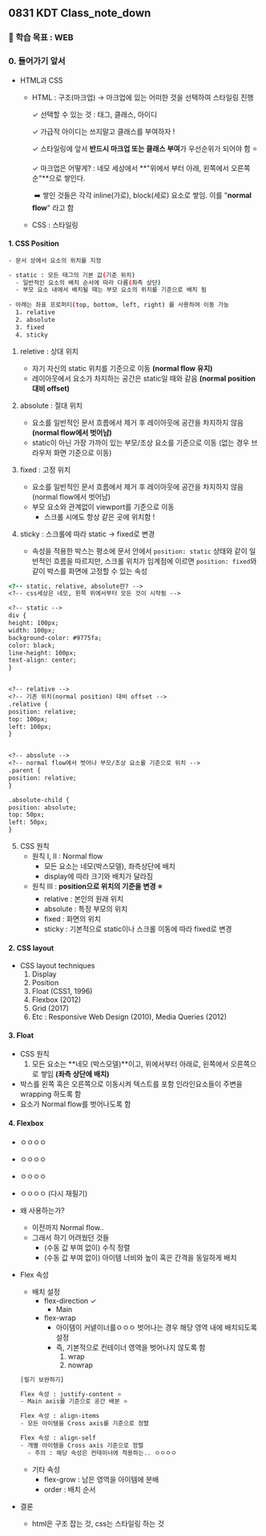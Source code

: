 ## 0831 KDT Class_note_down

### 🎯 학습 목표 : WEB

### 0. 들어가기 앞서

- HTML과 CSS

  - HTML : 구조(마크업) → 마크업에 있는 어떠한 것을 선택하여 스타일링 진행

    ✓ 선택할 수 있는 것 : 태그, 클래스, 아이디

    ✓ 가급적 아이디는 쓰지말고 클래스를 부여하자 !

    ✓ 스타일링에 앞서 **반드시 마크업 또는 클래스 부여**가 우선순위가 되어야 함  ⭐️

    ✓ 마크업은 어떻게? : 네모 세상에서 **"위에서 부터 아래, 왼쪽에서 오른쪽 순"**으로 쌓인다.

    ​	➡️ 쌓인 것들은 각각 inline(가로), block(세로) 요소로 쌓임. 이를 "**normal flow**" 라고 함

  - CSS : 스타일링



#### 1. CSS Position

```bash
- 문서 상에서 요소의 위치를 지정

- static : 모든 태그의 기본 값(기준 위치)
  - 일반적인 요소의 배치 순서에 따라 다름(좌측 상단)
  - 부모 요소 내에서 배치될 때는 부모 요소의 위치를 기준으로 배치 됨
  
- 아래는 좌표 프로퍼티(top, bottom, left, right) 를 사용하여 이동 가능
  1. relative
  2. absolute
  3. fixed
  4. sticky
```

1. reletive : 상대 위치
   - 자기 자신의 static 위치를 기준으로 이동 **(normal flow 유지)**
   - 레이아웃에서 요소가 차지하는 공간은 static일 때와 같음 **(normal position 대비 offset)**

2. absolute : 절대 위치
   - 요소를 일반적인 문서 흐름에서 제거 후 레이아웃에 공간을 차지하지 않음 **(normal flow에서 벗어남)**
   - static이 아닌 가장 가까이 있는 부모/조상 요소를 기준으로 이동 (없는 경우 브라우저 화면 기준으로 이동)
3. fixed : 고정 위치
   - 요소를 일반적인 문서 흐름에서 제거 후 레이아웃에 공간을 차지하지 않음 (normal flow에서 벗어남)
   - 부모 요소와 관계없이 viewport를 기준으로 이동
     - 스크롤 시에도 항상 같은 곳에 위치함 !
4. sticky : 스크롤에 따라 static → fixed로 변경
   - 속성을 적용한 박스는 평소에 문서 안에서 `position: static` 상태와 같이 일반적인 흐름을 따르지만, 스크롤 위치가 임계점에 이르면 `position: fixed`와 같이 박스를 화면에 고정할 수 있는 속성 

```html
<?-- static, relative, absolute란? -->
<?-- css세상은 네모, 왼쪽 위에서부터 모든 것이 시작됨 -->

<?-- static -->
div {
height: 100px;
width: 100px;
background-color: #9775fa;
color: black;
line-height: 100px;
text-align: center;
}


<?-- relative -->
<?-- 기존 위치(normal position) 대비 offset -->
.relative {
position: relative;
top: 100px;
left: 100px;
}


<?-- absolute -->
<?-- normal flow에서 벗어나 부모/조상 요소를 기준으로 위치 -->
.parent {
position: relative;
}

.absolute-child {
position: absolute;
top: 50px;
left: 50px;
}
```



5. CSS 원칙
   - 원칙 I, II : Normal flow
     - 모든 요소는 네모(박스모델), 좌측상단에 배치
     - display에 따라 크기와 배치가 달라짐
   - 원칙 III : **position으로 위치의 기준을 변경 ⭐️**
     - relative : 본인의 원래 위치 
     - absolute : 특정 부모의 위치
     - fixed : 화면의 위치
     - sticky : 기본적으로 static이나 스크롤 이동에 따라 fixed로 변경



#### 2. CSS layout

- CSS layout techniques
  1. Display
  2. Position
  3. Float (CSS1, 1996)
  4. Flexbox (2012)
  5. Grid (2017)
  6. Etc : Responsive Web Design (2010), Media Queries (2012)



#### 3. Float

- CSS 원칙
  1. 모든 요소는 **네모 (박스모델)**이고, 위에서부터 아래로, 왼쪽에서 오른쪽으로 쌓임 **(좌측 상단에 배치)**
- 박스를 왼쪽 혹은 오른쪽으로 이동시켜 텍스트를 포함 인라인요소들이 주변을 wrapping 하도록 함
- 요소가 Normal flow를 벗어나도록 함



#### 4. Flexbox

- ㅇㅇㅇㅇ

- ㅇㅇㅇㅇ

- ㅇㅇㅇㅇ

- ㅇㅇㅇㅇ (다시 재필기)

- 왜 사용하는가?

  - 이전까지 Normal flow..
  - 그래서 하기 어려웠던 것들
    - (수동 값 부여 없이) 수직 정렬
    - (수동 값 부여 없이)  아이템 너비와 높이 혹은 간격을 동일하게 배치

- Flex 속성

  - 배치 설정
    - flex-direction ✓
      - Main
    - flex-wrap
      - 아이템이 커넽이너를ㅇㅇㅇ 벗어나는 경우 해당 영역 내에 배치되도록 설정
      - 즉, 기본적으로 컨테이너 영역을 벗어나지 않도록 함
        1. wrap
        2. nowrap

  ```bash
  [필기 보완하기]
  
  Flex 속성 : justify-content ⭐️
  - Main axis를 기준으로 공간 배분 ⭐️
  
  Flex 속성 : align-items
  - 모든 아이템을 Cross axis를 기준으로 정렬
  
  Flex 속성 : align-self
  - 개별 아이템을 Cross axis 기준으로 정렬
  	- 주의 : 해당 속성은 컨테이너에 적용하는.. ㅇㅇㅇㅇ
  ```

  - 기타 속성
    - flex-grow : 남은 영역을 아이템에 분배
    - order : 배치 순서



- 결론
  - html은 구조 잡는 것, css는 스타일링 하는 것
